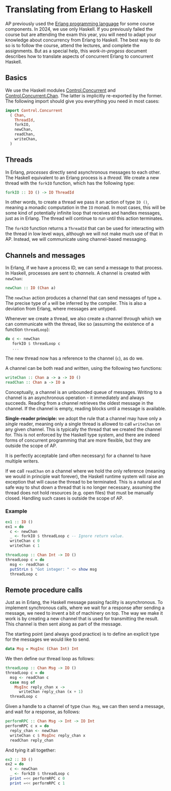 # Translating from Erlang to Haskell

AP previously used the [Erlang programming
language](http://erlang.org/) for some course components. In 2024, we
use only Haskell. If you previously failed the course but are
attending the exam this year, you will need to adapt your knowledge
about concurrency from Erlang to Haskell. The best way to do so is to
follow the course, attend the lectures, and complete the assignments.
But as a special help, this *work-in-progess* document describes how
to translate aspects of concurrent Erlang to concurrent Haskell.

## Basics

We use the Haskell modules
[Control.Concurrent](https://hackage.haskell.org/package/base-4.20.0.1/docs/Control-Concurrent.html)
and
[Control.Concurrent.Chan](https://hackage.haskell.org/package/base-4.20.0.1/docs/Control-Concurrent-Chan.html).
The latter is implicitly re-exported by the former. The following
import should give you everything you need in most cases:

```Haskell
import Control.Concurrent
  ( Chan,
    ThreadId,
    forkIO,
    newChan,
    readChan,
    writeChan,
  )
```

## Threads

In Erlang, *processes* directly send asynchronous messages to each
other. The Haskell equivalent to an Erlang process is a *thread*. We
create a new thread with the `forkIO` function, which has the
following type:

```Haskell
forkIO :: IO () -> IO ThreadId
```

In other words, to create a thread we pass it an action of type `IO
()`, meaning a monadic computation in the `IO` monad. In most cases,
this will be some kind of potentially infinite loop that receives and
handles messages, just as in Erlang. The thread will continue to run
until this action terminates.

The `forkIO` function returns a `ThreadId` that can be used for
interacting with the thread in low level ways, although we will not
make much use of that in AP. Instead, we will communicate using
channel-based messaging.

## Channels and messages

In Erlang, if we have a process ID, we can send a message to that
process. In Haskell, processes are sent to *channels*. A channel is
created with `newChan`:

```Haskell
newChan :: IO (Chan a)
```

The `newChan` action produces a channel that can send messages of type
`a`. The precise type of `a` will be inferred by the compiler. This is
also a deviation from Erlang, where messages are untyped.

Whenever we create a thread, we also create a channel through which we
can communicate with the thread, like so (assuming the existence of a
function `threadLoop`):

```Haskell
do c <- newChan
   forkIO $ threadLoop c
   ...
```

The new thread now has a reference to the channel (`c`), as do we.

A channel can be both read and written, using the following two
functions:

```Haskell
writeChan :: Chan a -> a -> IO ()
readChan :: Chan a -> IO a
```

Conceptually, a channel is an unbounded queue of messages. Writing to
a channel is an asynchronous operation - it immediately and always
succeeds. Reading from a channel retrieves the oldest message in the
channel. If the channel is empty, reading blocks until a message is
available.

**Single-reader principle:** we adopt the rule that a channel may have
only a *single* reader, meaning only a single thread is allowed to
call `writeChan` on any given channel. This is typically the thread
that we created the channel for. This is not enforced by the Haskell
type system, and there are indeed forms of concurrent programming
that are more flexible, but they are outside the scope of AP.

It is perfectly acceptable (and often necessary) for a channel to have
multiple writers.

If we call `readChan` on a channel where we hold the only reference
(meaning we would in principle wait forever), the Haskell runtime
system will raise an exception that will cause the thread to be
terminated. This is a natural and safe way to shut down a thread that
is no longer necessary, assuming the thread does not hold resources
(e.g. open files) that must be manually closed. Handling such cases is
outside the scope of AP.

### Example

```Haskell
ex1 :: IO ()
ex1 = do
  c <- newChan
  _ <- forkIO $ threadLoop c -- Ignore return value.
  writeChan c 0
  writeChan c 1

threadLoop :: Chan Int -> IO ()
threadLoop c = do
  msg <- readChan c
  putStrLn $ "Got integer: " <> show msg
  threadLoop c
```

## Remote procedure calls

Just as in Erlang, the Haskell message passing facility is
asynchronous. To implement synchronous calls, where we wait for a
response after sending a message, we need to invent a bit of machinery
on top. The way we make it work is by creating a new channel that is
used for transmitting the result. This channel is then sent along as
part of the message.

The starting point (and always good practice) is to define an explicit
type for the messages we would like to send.

```Haskell
data Msg = MsgInc (Chan Int) Int
```

We then define our thread loop as follows:

```Haskell
threadLoop :: Chan Msg -> IO ()
threadLoop c = do
  msg <- readChan c
  case msg of
    MsgInc reply_chan x ->
      writeChan reply_chan (x + 1)
  threadLoop c
```

Given a handle to a channel of type `Chan Msg`, we can then send a
message, and wait for a response, as follows:

```Haskell
performRPC :: Chan Msg -> Int -> IO Int
performRPC c x = do
  reply_chan <- newChan
  writeChan c $ MsgInc reply_chan x
  readChan reply_chan
```

And tying it all together:

```Haskell
ex2 :: IO ()
ex2 = do
  c <- newChan
  _ <- forkIO $ threadLoop c
  print =<< performRPC c 0
  print =<< performRPC c 1

```
